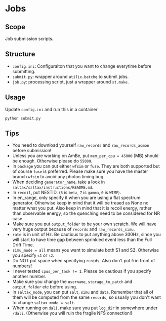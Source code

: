 # Jobs
## Scope
Job submission scripts.
## Structure
- `config.ini`: Configuraiton that you want to change everytime before submitting.
- `submit.py`: wrapper around `utilix.batchq` to submit jobs.
- `job.py`: processing script, just a wrapper around `st.make`.
## Usage
Update `config.ini` and run this in a container
```
python submit.py
```
## Tips
- You need to download yourself `raw_records` and `raw_records_aqmon` before submission!
- Unless you are working on AmBe, put `mem_per_cpu = 45000` (MB) should be enough. Otherwise please do `55000`.
- In `package` you can put either `wfsim` or `fuse`. They are both supported but of course `fuse` is preferred. Please make sure you have the master branch `wfsim` to avoid any photon timing bug.
- When deciding `generator_name`, take a look in `saltax/saltax/instructions/README.md`.
- In `recoil`, put NESTID. (`8` is `beta`, `7` is `gamma`, `0` is `WIMP`).
- In en_range, only specify it when you are using a flat spectrum generator. Otherwise keep in mind that it will be treaed as None no matter what you put. Also keep in mind that it is recoil energy, rather than observable energy, so the quenching need to be considered for NR case.
- Make sure you put `output_folder` to be your own scratch. We will have very huge output because of `records` and `raw_records_simu`.
- `rate` is in unit of Hz. Be cautious to put anything above 300Hz, since you will start to have time gap between sprinkled event less than the Full Drift Time.
- `simu_mode = all` means you want to simulate both S1 and S2. Otherwise you specify `s1` or `s2`.
- Do NOT put space when specifying `runids`. Also don't put `0` in front of numbers!
- I never tested `cpus_per_task != 1`. Please be cautious if you specify another number.
- Make sure you change the `username`, `storage_to_patch` and `output_folder` etc before using.
- In `saltax_mode`, you can put `salt`, `simu` and `data`. Remember that all of them will be computed from the same `records`, so usually you don't want to change `saltax_mode = salt`.
- When running on `dali`, make sure you put `log_dir` in somewhere under `/dali`. (Otherwise you will ruin the fragile NFS connection!)
